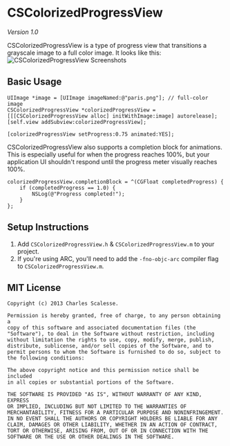 CSColorizedProgressView
=============
*Version 1.0*

CSColorizedProgressView is a type of progress view that transitions a grayscale image to a full color image. It looks like this:
![CSColorizedProgressView Screenshots](http://i.imgur.com/eca5SM7.png)

Basic Usage
---------
    UIImage *image = [UIImage imageNamed:@"paris.png"]; // full-color image
    CSColorizedProgressView *colorizedProgressView = [[[CSColorizedProgressView alloc] initWithImage:image] autorelease];
    [self.view addSubview:colorizedProgressView];
    
    [colorizedProgressView setProgress:0.75 animated:YES];

CSColorizedProgressView also supports a completion block for animations. This is especially useful for when the progress reaches 100%, but your application UI shouldn't respond until the progress meter visually reaches 100%.

    colorizedProgressView.completionBlock = ^(CGFloat completedProgress) {
        if (completedProgress == 1.0) {
            NSLog(@"Progress completed!");
        }
    };

Setup Instructions
------------------
1. Add `CSColorizedProgressView.h` & `CSColorizedProgressView.m` to your project.
2. If you're using ARC, you'll need to add the `-fno-objc-arc` compiler flag to `CSColorizedProgressView.m`.


MIT License
-----------
    Copyright (c) 2013 Charles Scalesse.

    Permission is hereby granted, free of charge, to any person obtaining a
    copy of this software and associated documentation files (the
    "Software"), to deal in the Software without restriction, including
    without limitation the rights to use, copy, modify, merge, publish,
    distribute, sublicense, and/or sell copies of the Software, and to
    permit persons to whom the Software is furnished to do so, subject to
    the following conditions:

    The above copyright notice and this permission notice shall be included
    in all copies or substantial portions of the Software.

    THE SOFTWARE IS PROVIDED "AS IS", WITHOUT WARRANTY OF ANY KIND, EXPRESS
    OR IMPLIED, INCLUDING BUT NOT LIMITED TO THE WARRANTIES OF
    MERCHANTABILITY, FITNESS FOR A PARTICULAR PURPOSE AND NONINFRINGEMENT.
    IN NO EVENT SHALL THE AUTHORS OR COPYRIGHT HOLDERS BE LIABLE FOR ANY
    CLAIM, DAMAGES OR OTHER LIABILITY, WHETHER IN AN ACTION OF CONTRACT,
    TORT OR OTHERWISE, ARISING FROM, OUT OF OR IN CONNECTION WITH THE
    SOFTWARE OR THE USE OR OTHER DEALINGS IN THE SOFTWARE.